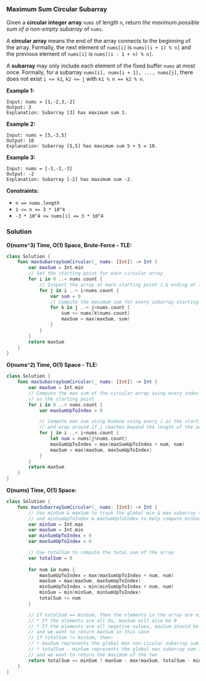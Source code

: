 
### Maximum Sum Circular Subarray

Given a __circular integer array__ `nums` of length `n`, return _the maximum possible sum of a non-empty subarray_ of `nums`.

A __circular array__ means the end of the array connects to the beginning of the array. Formally, the next element of `nums[i]` is `nums[(i + 1) % n]` and the previous element of `nums[i]` is `nums[(i - 1 + n) % n]`.

A __subarray__ may only include each element of the fixed buffer `nums` at most once. Formally, for a subarray `nums[i], nums[i + 1], ..., nums[j]`, there does not exist `i <= k1`, `k2 <= j` with `k1 % n == k2 % n`.

__Example 1:__
```
Input: nums = [1,-2,3,-2]
Output: 3
Explanation: Subarray [3] has maximum sum 3.
```
__Example 2:__
```
Input: nums = [5,-3,5]
Output: 10
Explanation: Subarray [5,5] has maximum sum 5 + 5 = 10.
```
__Example 3:__
```
Input: nums = [-3,-2,-3]
Output: -2
Explanation: Subarray [-2] has maximum sum -2.
```

__Constraints:__
* `n == nums.length`
* `1 <= n <= 3 * 10^4`
* `-3 * 10^4 <= nums[i] <= 3 * 10^4`

### Solution
__O(nums^3) Time, O(1) Space, Brute-Force - TLE:__
```swift
class Solution {
    func maxSubarraySumCircular(_ nums: [Int]) -> Int {
        var maxSum = Int.min
        // Set the starting point for each circular array
        for i in 0 ..< nums.count {
            // Inspect the array at each starting point i & ending at i+nums.count
            for j in i ..< i+nums.count {
                var sum = 0
                // Compute the maximum sum for every subarray starting at j, j+1, ... all ending at j+nums.count
                for k in j ..< j+nums.count {
                    sum += nums[k%nums.count]
                    maxSum = max(maxSum, sum)
                }
            }
        }
        return maxSum
    }
}
```

__O(nums^2) Time, O(1) Space - TLE:__
```swift
class Solution {
    func maxSubarraySumCircular(_ nums: [Int]) -> Int {
        var maxSum = Int.min
        // Compute the max sum of the circular array using every index 0 ..< nums.count
        // as the starting point
        for i in 0 ..< nums.count {
            var maxSumUpToIndex = 0

            // Compute max sum using Kadane using every i as the starting point
            // and wrap around if j reaches beyond the length of the array
            for j in i ..< i+nums.count {
                let num = nums[j%nums.count]
                maxSumUpToIndex = max(maxSumUpToIndex + num, num)
                maxSum = max(maxSum, maxSumUpToIndex)
            }
        }
        return maxSum
    }
}
```

__O(nums) Time, O(1) Space:__
```swift
class Solution {
    func maxSubarraySumCircular(_ nums: [Int]) -> Int {
        // Use minSum & maxSum to track the global min & max subarray sum,
        // and minSumUpToIndex & maxSumUpToIndex to help compute minSum & maxSum using Kadane
        var minSum = Int.max
        var maxSum = Int.min
        var minSumUpToIndex = 0
        var maxSumUpToIndex = 0

        // Use totalSum to compute the total sum of the array
        var totalSum = 0
        
        for num in nums {
            maxSumUpToIndex = max(maxSumUpToIndex + num, num)
            maxSum = max(maxSum, maxSumUpToIndex)
            minSumUpToIndex = min(minSumUpToIndex + num, num)
            minSum = min(minSum, minSumUpToIndex)
            totalSum += num
        }

        // If totalSum == minSum, then the elements in the array are either all 0s or all negative values:
        // * If the elements are all 0s, maxSum will also be 0
        // * If the elements are all negative values, maxSum should be the largest single negative element in the array
        // and we want to return maxSum in this case
        // If totalSum != minSum, then:
        // * maxSum represents the global max non-cicular subarray sum (via Kadane)
        // * totalSum - minSum represents the global max subarray sum in the wrap-around circular array
        // and we want to return the maximum of the two
        return totalSum == minSum ? maxSum : max(maxSum, totalSum - minSum)
    }
}
```